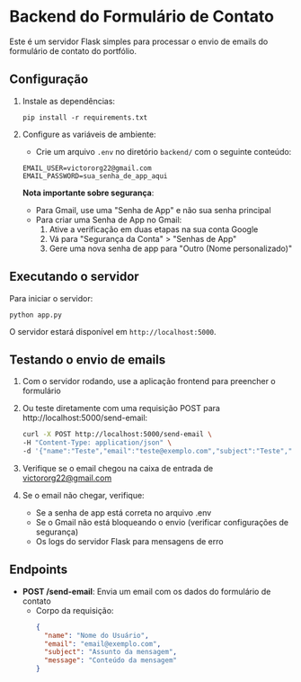# Backend do Formulário de Contato

Este é um servidor Flask simples para processar o envio de emails do formulário de contato do portfólio.

## Configuração

1. Instale as dependências:
   ```
   pip install -r requirements.txt
   ```

2. Configure as variáveis de ambiente:
   - Crie um arquivo `.env` no diretório `backend/` com o seguinte conteúdo:
   ```
   EMAIL_USER=victororg22@gmail.com
   EMAIL_PASSWORD=sua_senha_de_app_aqui
   ```
   
   **Nota importante sobre segurança**: 
   - Para Gmail, use uma "Senha de App" e não sua senha principal
   - Para criar uma Senha de App no Gmail:
     1. Ative a verificação em duas etapas na sua conta Google
     2. Vá para "Segurança da Conta" > "Senhas de App" 
     3. Gere uma nova senha de app para "Outro (Nome personalizado)"

## Executando o servidor

Para iniciar o servidor:

```
python app.py
```

O servidor estará disponível em `http://localhost:5000`.

## Testando o envio de emails

1. Com o servidor rodando, use a aplicação frontend para preencher o formulário
2. Ou teste diretamente com uma requisição POST para http://localhost:5000/send-email:
   
   ```bash
   curl -X POST http://localhost:5000/send-email \
   -H "Content-Type: application/json" \
   -d '{"name":"Teste","email":"teste@exemplo.com","subject":"Teste","message":"Esta é uma mensagem de teste"}'
   ```

3. Verifique se o email chegou na caixa de entrada de victororg22@gmail.com
4. Se o email não chegar, verifique:
   - Se a senha de app está correta no arquivo .env
   - Se o Gmail não está bloqueando o envio (verificar configurações de segurança)
   - Os logs do servidor Flask para mensagens de erro

## Endpoints

- **POST /send-email**: Envia um email com os dados do formulário de contato
  - Corpo da requisição:
    ```json
    {
      "name": "Nome do Usuário",
      "email": "email@exemplo.com",
      "subject": "Assunto da mensagem",
      "message": "Conteúdo da mensagem"
    }
    ``` 